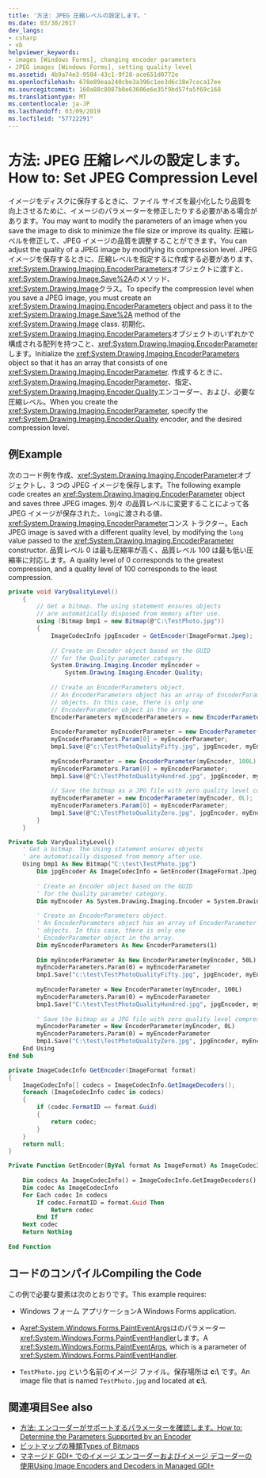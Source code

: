 ```yaml
---
title: '方法: JPEG 圧縮レベルの設定します。'
ms.date: 03/30/2017
dev_langs:
- csharp
- vb
helpviewer_keywords:
- images [Windows Forms], changing encoder parameters
- JPEG images [Windows Forms], setting quality level
ms.assetid: 4b9a74e3-9504-43c1-9f28-ace651d0772e
ms.openlocfilehash: 678e89eaa240cbe3a396c1ee3d6c18e7ceca17ee
ms.sourcegitcommit: 160a88c8087b0e63606e6e35f9bd57fa5f69c168
ms.translationtype: MT
ms.contentlocale: ja-JP
ms.lasthandoff: 03/09/2019
ms.locfileid: "57722291"
---
```

# <a name="how-to-set-jpeg-compression-level"></a><span data-ttu-id="10a99-102">方法: JPEG 圧縮レベルの設定します。</span><span class="sxs-lookup"><span data-stu-id="10a99-102">How to: Set JPEG Compression Level</span></span>
<span data-ttu-id="10a99-103">イメージをディスクに保存するときに、ファイル サイズを最小化したり品質を向上させるために、イメージのパラメーターを修正したりする必要がある場合があります。</span><span class="sxs-lookup"><span data-stu-id="10a99-103">You may want to modify the parameters of an image when you save the image to disk to minimize the file size or improve its quality.</span></span> <span data-ttu-id="10a99-104">圧縮レベルを修正して、JPEG イメージの品質を調整することができます。</span><span class="sxs-lookup"><span data-stu-id="10a99-104">You can adjust the quality of a JPEG image by modifying its compression level.</span></span> <span data-ttu-id="10a99-105">JPEG イメージを保存するときに、圧縮レベルを指定するに作成する必要があります、<xref:System.Drawing.Imaging.EncoderParameters>オブジェクトに渡すと、<xref:System.Drawing.Image.Save%2A>のメソッド、<xref:System.Drawing.Image>クラス。</span><span class="sxs-lookup"><span data-stu-id="10a99-105">To specify the compression level when you save a JPEG image, you must create an <xref:System.Drawing.Imaging.EncoderParameters> object and pass it to the <xref:System.Drawing.Image.Save%2A> method of the <xref:System.Drawing.Image> class.</span></span> <span data-ttu-id="10a99-106">初期化、<xref:System.Drawing.Imaging.EncoderParameters>オブジェクトのいずれかで構成される配列を持つこと、<xref:System.Drawing.Imaging.EncoderParameter>します。</span><span class="sxs-lookup"><span data-stu-id="10a99-106">Initialize the <xref:System.Drawing.Imaging.EncoderParameters> object so that it has an array that consists of one <xref:System.Drawing.Imaging.EncoderParameter>.</span></span> <span data-ttu-id="10a99-107">作成するときに、 <xref:System.Drawing.Imaging.EncoderParameter>、指定、<xref:System.Drawing.Imaging.Encoder.Quality>エンコーダー、および、必要な圧縮レベル。</span><span class="sxs-lookup"><span data-stu-id="10a99-107">When you create the <xref:System.Drawing.Imaging.EncoderParameter>, specify the <xref:System.Drawing.Imaging.Encoder.Quality> encoder, and the desired compression level.</span></span>  
  
## <a name="example"></a><span data-ttu-id="10a99-108">例</span><span class="sxs-lookup"><span data-stu-id="10a99-108">Example</span></span>  
 <span data-ttu-id="10a99-109">次のコード例を作成、<xref:System.Drawing.Imaging.EncoderParameter>オブジェクトし、3 つの JPEG イメージを保存します。</span><span class="sxs-lookup"><span data-stu-id="10a99-109">The following example code creates an <xref:System.Drawing.Imaging.EncoderParameter> object and saves three JPEG images.</span></span> <span data-ttu-id="10a99-110">別々 の品質レベルに変更することによって各 JPEG イメージが保存された、`long`に渡される値、<xref:System.Drawing.Imaging.EncoderParameter>コンス トラクター。</span><span class="sxs-lookup"><span data-stu-id="10a99-110">Each JPEG image is saved with a different quality level, by modifying the `long` value passed to the <xref:System.Drawing.Imaging.EncoderParameter> constructor.</span></span> <span data-ttu-id="10a99-111">品質レベル 0 は最も圧縮率が高く、品質レベル 100 は最も低い圧縮率に対応します。</span><span class="sxs-lookup"><span data-stu-id="10a99-111">A quality level of 0 corresponds to the greatest compression, and a quality level of 100 corresponds to the least compression.</span></span>  
  
```csharp  
private void VaryQualityLevel()  
    {  
        // Get a bitmap. The using statement ensures objects  
        // are automatically disposed from memory after use.  
        using (Bitmap bmp1 = new Bitmap(@"C:\TestPhoto.jpg"))  
        {  
            ImageCodecInfo jpgEncoder = GetEncoder(ImageFormat.Jpeg);  
  
            // Create an Encoder object based on the GUID  
            // for the Quality parameter category.  
            System.Drawing.Imaging.Encoder myEncoder =  
                System.Drawing.Imaging.Encoder.Quality;  
  
            // Create an EncoderParameters object.  
            // An EncoderParameters object has an array of EncoderParameter  
            // objects. In this case, there is only one  
            // EncoderParameter object in the array.  
            EncoderParameters myEncoderParameters = new EncoderParameters(1);  
  
            EncoderParameter myEncoderParameter = new EncoderParameter(myEncoder, 50L);  
            myEncoderParameters.Param[0] = myEncoderParameter;  
            bmp1.Save(@"c:\TestPhotoQualityFifty.jpg", jpgEncoder, myEncoderParameters);  
  
            myEncoderParameter = new EncoderParameter(myEncoder, 100L);  
            myEncoderParameters.Param[0] = myEncoderParameter;  
            bmp1.Save(@"C:\TestPhotoQualityHundred.jpg", jpgEncoder, myEncoderParameters);  
  
            // Save the bitmap as a JPG file with zero quality level compression.  
            myEncoderParameter = new EncoderParameter(myEncoder, 0L);  
            myEncoderParameters.Param[0] = myEncoderParameter;  
            bmp1.Save(@"C:\TestPhotoQualityZero.jpg", jpgEncoder, myEncoderParameters);  
        }  
    }  
```  
  
```vb  
Private Sub VaryQualityLevel()  
    ' Get a bitmap. The Using statement ensures objects  
    ' are automatically disposed from memory after use.  
    Using bmp1 As New Bitmap("C:\test\TestPhoto.jpg")  
        Dim jpgEncoder As ImageCodecInfo = GetEncoder(ImageFormat.Jpeg)  
  
        ' Create an Encoder object based on the GUID  
        ' for the Quality parameter category.  
        Dim myEncoder As System.Drawing.Imaging.Encoder = System.Drawing.Imaging.Encoder.Quality  
  
        ' Create an EncoderParameters object.  
        ' An EncoderParameters object has an array of EncoderParameter  
        ' objects. In this case, there is only one  
        ' EncoderParameter object in the array.  
        Dim myEncoderParameters As New EncoderParameters(1)  
  
        Dim myEncoderParameter As New EncoderParameter(myEncoder, 50L)  
        myEncoderParameters.Param(0) = myEncoderParameter  
        bmp1.Save("c:\test\TestPhotoQualityFifty.jpg", jpgEncoder, myEncoderParameters)  
  
        myEncoderParameter = New EncoderParameter(myEncoder, 100L)  
        myEncoderParameters.Param(0) = myEncoderParameter  
        bmp1.Save("C:\test\TestPhotoQualityHundred.jpg", jpgEncoder, myEncoderParameters)  
  
        ' Save the bitmap as a JPG file with zero quality level compression.  
        myEncoderParameter = New EncoderParameter(myEncoder, 0L)  
        myEncoderParameters.Param(0) = myEncoderParameter  
        bmp1.Save("C:\test\TestPhotoQualityZero.jpg", jpgEncoder, myEncoderParameters)  
    End Using  
End Sub  
```  
  
```csharp  
private ImageCodecInfo GetEncoder(ImageFormat format)  
{  
    ImageCodecInfo[] codecs = ImageCodecInfo.GetImageDecoders();  
    foreach (ImageCodecInfo codec in codecs)  
    {  
        if (codec.FormatID == format.Guid)  
        {  
            return codec;  
        }  
    }  
    return null;  
}  
```  
  
```vb  
Private Function GetEncoder(ByVal format As ImageFormat) As ImageCodecInfo  
  
    Dim codecs As ImageCodecInfo() = ImageCodecInfo.GetImageDecoders()  
    Dim codec As ImageCodecInfo  
    For Each codec In codecs  
        If codec.FormatID = format.Guid Then  
            Return codec  
        End If  
    Next codec  
    Return Nothing  
  
End Function  
```  
  
## <a name="compiling-the-code"></a><span data-ttu-id="10a99-112">コードのコンパイル</span><span class="sxs-lookup"><span data-stu-id="10a99-112">Compiling the Code</span></span>  
 <span data-ttu-id="10a99-113">この例で必要な要素は次のとおりです。</span><span class="sxs-lookup"><span data-stu-id="10a99-113">This example requires:</span></span>  
  
-   <span data-ttu-id="10a99-114">Windows フォーム アプリケーション</span><span class="sxs-lookup"><span data-stu-id="10a99-114">A Windows Forms application.</span></span>  
  
-   <span data-ttu-id="10a99-115">A<xref:System.Windows.Forms.PaintEventArgs>はのパラメーター<xref:System.Windows.Forms.PaintEventHandler>します。</span><span class="sxs-lookup"><span data-stu-id="10a99-115">A <xref:System.Windows.Forms.PaintEventArgs>, which is a parameter of <xref:System.Windows.Forms.PaintEventHandler>.</span></span>  
  
-   <span data-ttu-id="10a99-116">`TestPhoto.jpg` という名前のイメージ ファイル。保存場所は **c:\\** です。</span><span class="sxs-lookup"><span data-stu-id="10a99-116">An image file that is named `TestPhoto.jpg` and located at **c:\\**.</span></span>  
  
## <a name="see-also"></a><span data-ttu-id="10a99-117">関連項目</span><span class="sxs-lookup"><span data-stu-id="10a99-117">See also</span></span>
- [<span data-ttu-id="10a99-118">方法: エンコーダーがサポートするパラメーターを確認します。</span><span class="sxs-lookup"><span data-stu-id="10a99-118">How to: Determine the Parameters Supported by an Encoder</span></span>](how-to-determine-the-parameters-supported-by-an-encoder.md)
- [<span data-ttu-id="10a99-119">ビットマップの種類</span><span class="sxs-lookup"><span data-stu-id="10a99-119">Types of Bitmaps</span></span>](types-of-bitmaps.md)
- [<span data-ttu-id="10a99-120">マネージド GDI+ でのイメージ エンコーダーおよびイメージ デコーダーの使用</span><span class="sxs-lookup"><span data-stu-id="10a99-120">Using Image Encoders and Decoders in Managed GDI+</span></span>](using-image-encoders-and-decoders-in-managed-gdi.md)
